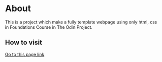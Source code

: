 # About
This is a project which make a fully template webpage using only html, css in Foundations Course in The Odin Project.

## How to visit
[Go to this page link](https://phuochoan.github.io/Landing-Page/)